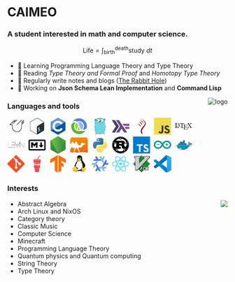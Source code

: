 # CAIMEO
### A student interested in math and computer science.

$$
\text{Life} = \int_\text{birth}^{\text{death}} \text{study} \ dt
$$

- 🌱 Learning Programming Language Theory and Type Theory
- 🤔 Reading *Type Theory and Formal Proof* and *Homotopy Type Theory*
- 📝 Regularly write notes and blogs ([The Rabbit Hole](https://caimeo.online))
- 🔭 Working on **Json Schema Lean Implementation** and **Command Lisp**

<img align="right" src="https://github-readme-stats.vercel.app/api?username=CAIMEOX&show_icons=true&theme=gruvbox&count_private=true" height="150px" alt="logo">

### Languages and tools
<div><img src="icons/agda-original.svg" title="agda" alt="agda" width="40" height="40"/>&nbsp;
<img src="icons/bash-original.svg" title="bash" alt="bash" width="40" height="40"/>&nbsp;
<img src="icons/c-original.svg" title="c" alt="c" width="40" height="40"/>&nbsp;
<img src="icons/clojure-original.svg" title="clojure" alt="clojure" width="40" height="40"/>&nbsp;
<img src="icons/go-original.svg" title="go" alt="go" width="40" height="40"/>&nbsp;
<img src="icons/haskell-original.svg" title="haskell" alt="haskell" width="40" height="40"/>&nbsp;
<img src="icons/idris-original.svg" title="idris" alt="idris" width="40" height="40"/>&nbsp;
<img src="icons/javascript-original.svg" title="javascript" alt="javascript" width="40" height="40"/>&nbsp;
<img src="icons/latex-original.svg" title="latex" alt="latex" width="40" height="40"/>&nbsp;
<img src="icons/lean-original.svg" title="lean" alt="lean" width="40" height="40"/>&nbsp;
<img src="icons/markdown-original.svg" title="markdown" alt="markdown" width="40" height="40"/>&nbsp;
<img src="icons/nodejs-original.svg" title="nodejs" alt="nodejs" width="40" height="40"/>&nbsp;
<img src="icons/ocaml-original.svg" title="ocaml" alt="ocaml" width="40" height="40"/>&nbsp;
<img src="icons/python-original.svg" title="python" alt="python" width="40" height="40"/>&nbsp;
<img src="icons/rust-original.svg" title="rust" alt="rust" width="40" height="40"/>&nbsp;
<img src="icons/typescript-original.svg" title="typescript" alt="typescript" width="40" height="40"/>&nbsp;
<img src="icons/arduino-original.svg" title="arduino" alt="arduino" width="40" height="40"/>&nbsp;
<img src="icons/docker-original.svg" title="docker" alt="docker" width="40" height="40"/>&nbsp;
<img src="icons/git-original.svg" title="git" alt="git" width="40" height="40"/>&nbsp;
<img src="icons/gulp-plain.svg" title="gulp" alt="gulp" width="40" height="40"/>&nbsp;
<img src="icons/tensorflow-original.svg" title="tensorflow" alt="tensorflow" width="40" height="40"/>&nbsp;
<img src="icons/linux-original.svg" title="linux" alt="linux" width="40" height="40"/>&nbsp;
<img src="icons/nixos-original.svg" title="nixos" alt="nixos" width="40" height="40"/>&nbsp;
<img src="icons/react-original.svg" title="react" alt="react" width="40" height="40"/>&nbsp;
<img src="icons/vim-original.svg" title="vim" alt="vim" width="40" height="40"/>&nbsp;
<img src="icons/vscode-original.svg" title="vscode" alt="vscode" width="40" height="40"/>&nbsp;
</div>

### Interests

<img src="https://github-readme-stats.vercel.app/api/top-langs/?username=caimeox&theme=tokyonight&layout=compact" align="right"/>

- Abstract Algebra
- Arch Linux and NixOS
- Category theory
- Classic Music
- Computer Science
- Minecraft
- Programming Language Theory
- Quantum physics and Quantum computing
- String Theory
- Type Theory